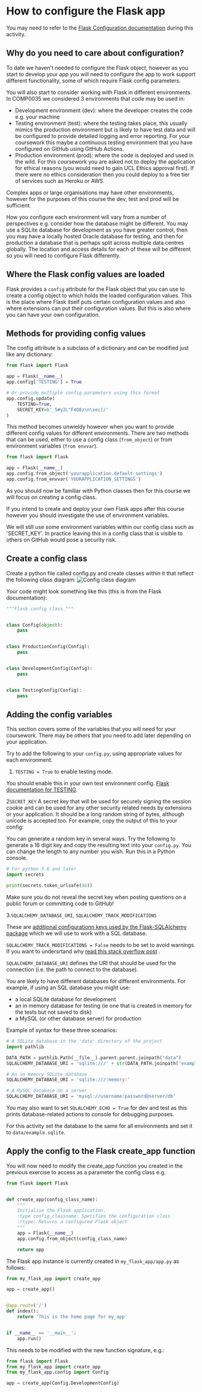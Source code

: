 # How to configure the Flask app

You may need to refer to the [Flask Configuration documentation](https://flask.palletsprojects.com/en/2.0.x/config/)
during this activity.

## Why do you need to care about configuration?

To date we haven't needed to configure the Flask object, however as you start to develop your app you will need to
configure the app to work support different functionality, some of which require Flask config parameters.

You will also start to consider working with Flask in different environments. In COMP0035 we considered 3 environments
that code may be used in:

- Development environment (dev): where the developer creates the code e.g. your machine
- Testing environment (test): where the testing takes place, this usually mimics the production environment but is
  likely to have test data and will be configured to provide detailed logging and error reporting. For your coursework
  this maybe a continuous testing environment that you have configured on GitHub using GitHub Actions.
- Production environment (prod): where the code is deployed and used in the wild. For this coursework you are asked not
  to deploy the application for ethical reasons (you would need to gain UCL Ethics approval first). If there were no
  ethics consideration then you could deploy to a free tier of services such as Heroku or AWS.

Complex apps or large organisations may have other environments, however for the purposes of this course the dev, test
and prod will be sufficient.

How you configure each environment will vary from a number of perspectives e.g. consider how the database might be
different. You may use a SQLite database for development as you have greater control, then you may have a locally hosted
Oracle database for testing, and then for production a database that is perhaps split across multiple data centres
globally. The location and access details for each of these will be different so you will need to configure Flask
differently.

## Where the Flask config values are loaded

Flask provides a `config` attribute for the Flask object that you can use to create a config object to which holds the
loaded configuration values. This is the place where Flask itself puts certain configuration values and also where
extensions can put their configuration values. But this is also where you can have your own configuration.

## Methods for providing config values

The config attribute is a subclass of a dictionary and can be modified just like any dictionary:

```python
from flask import Flask

app = Flask(__name__)
app.config['TESTING'] = True

# Or provide multiple config parameters using this format
app.config.update(
    TESTING=True,
    SECRET_KEY=b'_5#y2L"F4Q8z\n\xec]/'
)
```

This method becomes unwieldy however when you want to provide different config values for different environments. There
are two methods that can be used, either to use a config class (`from_object`) or from environment
variables (`from envvar`).

```python
from flask import Flask

app = Flask(__name__)
app.config.from_object('yourapplication.default_settings')
app.config.from_envvar('YOURAPPLICATION_SETTINGS')
```

As you should now be familiar with Python classes then for this course we will focus on creating a config class.

If you intend to create and deploy your own Flask apps after this course however you should investigate the use of
environment variables.

We will still use some environment variables within our config class such as 'SECRET_KEY'. In practice leaving this in a
config class that is visible to others on GitHub would pose a security risk.

## Create a config class

Create a python file called config.py and create classes within it that reflect the following class diagram:
![Config class diagram](config_class_diag.png)

Your code might look something like this (this is from the Flask documentation):

```python
"""Flask config class."""


class Config(object):
    pass


class ProductionConfig(Config):
    pass


class DevelopmentConfig(Config):
    pass


class TestingConfig(Config):
    pass

```

## Adding the config variables

This section covers some of the variables that you will need for your coursework. There may be others that you
need to add later depending on your application.

Try to add the following to your `config.py`, using appropriate values for each environment.

1. `TESTING = True` to enable testing mode.

You should enable this in your own test environment config. [Flask documentation for TESTING](https://flask.palletsprojects.com/en/2.0.x/config/#TESTING).

2`SECRET_KEY`
   A secret key that will be used for securely signing the session cookie and can be used for any other security related
   needs by extensions or your application. It should be a long random string of bytes, although unicode is accepted
   too. For example, copy the output of this to your config:

You can generate a random key in several ways. Try the following to generate a 16 digit key and copy the
resulting text into your `config.py`. You can change the length to any number you wish. Run this in a Python console.

```python
# For python 3.6 and later
import secrets

print(secrets.token_urlsafe(16))
```

Make sure you do not reveal the secret key when posting questions on a public forum or committing code to GitHub!

3.`SQLALCHEMY_DATABASE_URI`,  `SQLALCHEMY_TRACK_MODIFICATIONS`

These
are [additional configurationn keys used by the Flask-SQLAlchemy package](https://flask-sqlalchemy.palletsprojects.com/en/2.x/config/#configuration-keys)
which we will use to work with a SQL database.

`SQLALCHEMY_TRACK_MODIFICATIONS = False` needs to be set to avoid warnings. If you want to undersrtand
why [read this stack overflow post](https://stackoverflow.com/questions/33738467/how-do-i-know-if-i-can-disable-sqlalchemy-track-modifications/33790196#33790196)
.

`SQLALCHEMY_DATABASE_URI` defines the URI that should be used for the connection (i.e. the path to connect to the
database).

You are likely to have different databases for different environments. For example, if using an SQL database you might
use:

- a local SQLite database for development
- an in memory database for testing (ie one that is created in memory for the tests but not saved to disk)
- a MySQL (or other database server) for production

Example of syntax for these three scenarios:

```python
# A SQLite database in the 'data' directory of the project
import pathlib

DATA_PATH = pathlib.Path(__file__).parent.parent.joinpath("data")
SQLALCHEMY_DATABASE_URI = 'sqlite:///' + str(DATA_PATH.joinpath('example.sqlite'))

# An in memory SQLite database
SQLALCHEMY_DATABASE_URI = 'sqlite:///:memory:'

# A MySQL database on a server
SQLALCHEMY_DATABASE_URI = 'mysql://username:password@server/db'
```

You may also want to set `SQLALCHEMY_ECHO = True` for dev and test as this prints database-related actions to console for
debugging purposes.

For this activity set the database to the same for all environments and set it to `data/example.sqlite`.

## Apply the config to the Flask create_app function

You will now need to modify the create_app function you created in the previous exercise to access as a parameter the config class e.g.

```python
from flask import Flask


def create_app(config_class_name):
    """
    Initialise the Flask application.
    :type config_classname: Specifies the configuration class
    :rtype: Returns a configured Flask object
    """
    app = Flask(__name__)
    app.config.from_object(config_class_name)

    return app
```

The Flask app instance is currently created in `my_flask_app/app.py` as follows:

```python
from my_flask_app import create_app

app = create_app()


@app.route('/')
def index():
    return 'This is the home page for my_app'


if __name__ == '__main__':
    app.run()
```

This needs to be modified with the new function signature, e.g.:

```python
from flask import Flask
from my_flask_app import create_app
from my_flask_app.config import Config

app = create_app(Config.DevelopmentConfig)
```